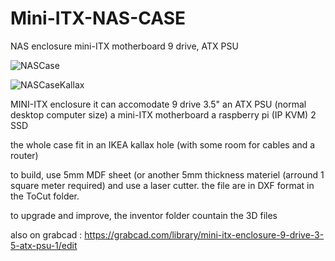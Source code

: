 # Mini-ITX-NAS-CASE
NAS enclosure mini-ITX motherboard 9 drive, ATX PSU

![NASCase](https://github.com/nathmo/Mini-ITX-NAS-CASE/assets/15912256/61acb33b-d7b8-4e50-848d-d6599f8ed49f)


![NASCaseKallax](https://github.com/nathmo/Mini-ITX-NAS-CASE/assets/15912256/7d191e0a-ec17-46fc-a448-c7d714fc7807)

MINI-ITX enclosure
it can accomodate 9 drive 3.5"
an ATX PSU (normal desktop computer size)
a mini-ITX motherboard
a raspberry pi (IP KVM)
2 SSD

the whole case fit in an IKEA kallax hole (with some room for cables and a router)

to build, use 5mm MDF sheet (or another 5mm thickness materiel (arround 1 square meter required)
and use a laser cutter. the file are in DXF format in the ToCut folder.

to upgrade and improve, the inventor folder countain the 3D files


also on grabcad : https://grabcad.com/library/mini-itx-enclosure-9-drive-3-5-atx-psu-1/edit

